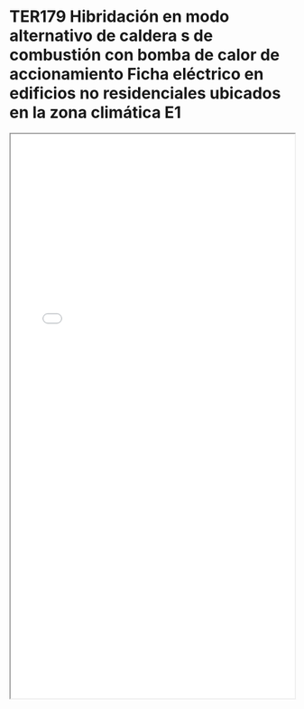 # TER179  Hibridación en modo alternativo de caldera s de combustión con bomba de calor de accionamiento Ficha eléctrico en edificios no residenciales ubicados en la zona climática E1

<iframe src="../TER179  Hibridación en modo alternativo de caldera s de combustión con bomba de calor de accionamiento Ficha eléctrico en edificios no residenciales ubicados en la zona climática E1.pdf" width="100%" height="1000px"></iframe>

